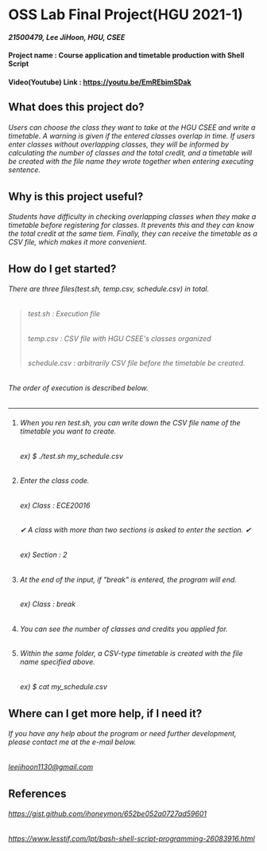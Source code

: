 # OSS Lab Final Project(HGU 2021-1)
#### *21500479, Lee JiHoon, HGU, CSEE*
#### Project name : Course application and timetable production with Shell Script
#### Video(Youtube) Link : https://youtu.be/EmREbimSDak


## What does this project do?
###### Users can choose the class they want to take at the HGU CSEE and write a timetable. A warning is given if the entered classes overlap in time. If users enter classes without overlapping classes, they will be informed by calculating the number of classes and the total credit, and a timetable will be created with the file name they wrote together when entering executing sentence.


## Why is this project useful?
###### Students have difficulty in checking overlapping classes when they make a timetable before registering for classes. It prevents this and they can know the total credit at the same tiem. Finally, they can receive the timetable as a CSV file, which makes it more convenient.


## How do I get started?
###### There are three files(test.sh, temp.csv, schedule.csv) in total.
> ###### test.sh : Execution file
> ###### temp.csv : CSV file with HGU CSEE's classes organized
> ###### schedule.csv : arbitrarily CSV file before the timetable be created.
###### The order of execution is described below.
******
1. ###### When you ren test.sh, you can write down the CSV file name of the timetable you want to create.
      ###### ex) *$ ./test.sh my_schedule.csv*
2. ###### Enter the class code.
      ###### ex) Class : *ECE20016*
      ###### ✔ *A class with more than two sections is asked to enter the section.* ✔
      ###### ex) Section : *2*
3. ###### At the end of the input, if "break" is entered, the program will end.
      ###### ex) Class : *break*
4. ###### You can see the number of classes and credits you applied for.
5. ###### Within the same folder, a CSV-type timetable is created with the file name specified above.
      ###### ex) *$ cat my_schedule.csv*


## Where can I get more help, if I need it?
###### If you have any help about the program or need further development, please contact me at the e-mail below.
###### *leejihoon1130@gmail.com*


## References
###### https://gist.github.com/ihoneymon/652be052a0727ad59601
###### https://www.lesstif.com/lpt/bash-shell-script-programming-26083916.html
